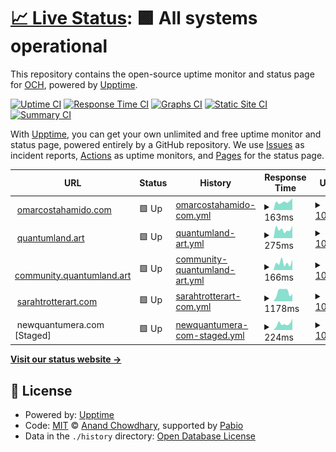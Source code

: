 # [📈 Live Status](https://upptime.och.art): <!--live status--> **🟩 All systems operational**

This repository contains the open-source uptime monitor and status page for [OCH](omarcostahamido.com), powered by [Upptime](https://github.com/upptime/upptime).

[![Uptime CI](https://github.com/omarcostahamido/upptime/workflows/Uptime%20CI/badge.svg)](https://github.com/omarcostahamido/upptime/actions?query=workflow%3A%22Uptime+CI%22)
[![Response Time CI](https://github.com/omarcostahamido/upptime/workflows/Response%20Time%20CI/badge.svg)](https://github.com/omarcostahamido/upptime/actions?query=workflow%3A%22Response+Time+CI%22)
[![Graphs CI](https://github.com/omarcostahamido/upptime/workflows/Graphs%20CI/badge.svg)](https://github.com/omarcostahamido/upptime/actions?query=workflow%3A%22Graphs+CI%22)
[![Static Site CI](https://github.com/omarcostahamido/upptime/workflows/Static%20Site%20CI/badge.svg)](https://github.com/omarcostahamido/upptime/actions?query=workflow%3A%22Static+Site+CI%22)
[![Summary CI](https://github.com/omarcostahamido/upptime/workflows/Summary%20CI/badge.svg)](https://github.com/omarcostahamido/upptime/actions?query=workflow%3A%22Summary+CI%22)

With [Upptime](https://upptime.js.org), you can get your own unlimited and free uptime monitor and status page, powered entirely by a GitHub repository. We use [Issues](https://github.com/omarcostahamido/upptime/issues) as incident reports, [Actions](https://github.com/omarcostahamido/upptime/actions) as uptime monitors, and [Pages](https://upptime.och.art) for the status page.

<!--start: status pages-->
<!-- This summary is generated by Upptime (https://github.com/upptime/upptime) -->
<!-- Do not edit this manually, your changes will be overwritten -->
<!-- prettier-ignore -->
| URL | Status | History | Response Time | Uptime |
| --- | ------ | ------- | ------------- | ------ |
| <img alt="" src="https://icons.duckduckgo.com/ip3/omarcostahamido.com.ico" height="13"> [omarcostahamido.com](https://omarcostahamido.com) | 🟩 Up | [omarcostahamido-com.yml](https://github.com/omarcostahamido/upptime/commits/HEAD/history/omarcostahamido-com.yml) | <details><summary><img alt="Response time graph" src="./graphs/omarcostahamido-com/response-time-week.png" height="20"> 163ms</summary><br><a href="https://upptime.och.art/history/omarcostahamido-com"><img alt="Response time 168" src="https://img.shields.io/endpoint?url=https%3A%2F%2Fraw.githubusercontent.com%2Fomarcostahamido%2Fupptime%2FHEAD%2Fapi%2Fomarcostahamido-com%2Fresponse-time.json"></a><br><a href="https://upptime.och.art/history/omarcostahamido-com"><img alt="24-hour response time 229" src="https://img.shields.io/endpoint?url=https%3A%2F%2Fraw.githubusercontent.com%2Fomarcostahamido%2Fupptime%2FHEAD%2Fapi%2Fomarcostahamido-com%2Fresponse-time-day.json"></a><br><a href="https://upptime.och.art/history/omarcostahamido-com"><img alt="7-day response time 163" src="https://img.shields.io/endpoint?url=https%3A%2F%2Fraw.githubusercontent.com%2Fomarcostahamido%2Fupptime%2FHEAD%2Fapi%2Fomarcostahamido-com%2Fresponse-time-week.json"></a><br><a href="https://upptime.och.art/history/omarcostahamido-com"><img alt="30-day response time 172" src="https://img.shields.io/endpoint?url=https%3A%2F%2Fraw.githubusercontent.com%2Fomarcostahamido%2Fupptime%2FHEAD%2Fapi%2Fomarcostahamido-com%2Fresponse-time-month.json"></a><br><a href="https://upptime.och.art/history/omarcostahamido-com"><img alt="1-year response time 168" src="https://img.shields.io/endpoint?url=https%3A%2F%2Fraw.githubusercontent.com%2Fomarcostahamido%2Fupptime%2FHEAD%2Fapi%2Fomarcostahamido-com%2Fresponse-time-year.json"></a></details> | <details><summary><a href="https://upptime.och.art/history/omarcostahamido-com">100.00%</a></summary><a href="https://upptime.och.art/history/omarcostahamido-com"><img alt="All-time uptime 100.00%" src="https://img.shields.io/endpoint?url=https%3A%2F%2Fraw.githubusercontent.com%2Fomarcostahamido%2Fupptime%2FHEAD%2Fapi%2Fomarcostahamido-com%2Fuptime.json"></a><br><a href="https://upptime.och.art/history/omarcostahamido-com"><img alt="24-hour uptime 100.00%" src="https://img.shields.io/endpoint?url=https%3A%2F%2Fraw.githubusercontent.com%2Fomarcostahamido%2Fupptime%2FHEAD%2Fapi%2Fomarcostahamido-com%2Fuptime-day.json"></a><br><a href="https://upptime.och.art/history/omarcostahamido-com"><img alt="7-day uptime 100.00%" src="https://img.shields.io/endpoint?url=https%3A%2F%2Fraw.githubusercontent.com%2Fomarcostahamido%2Fupptime%2FHEAD%2Fapi%2Fomarcostahamido-com%2Fuptime-week.json"></a><br><a href="https://upptime.och.art/history/omarcostahamido-com"><img alt="30-day uptime 100.00%" src="https://img.shields.io/endpoint?url=https%3A%2F%2Fraw.githubusercontent.com%2Fomarcostahamido%2Fupptime%2FHEAD%2Fapi%2Fomarcostahamido-com%2Fuptime-month.json"></a><br><a href="https://upptime.och.art/history/omarcostahamido-com"><img alt="1-year uptime 100.00%" src="https://img.shields.io/endpoint?url=https%3A%2F%2Fraw.githubusercontent.com%2Fomarcostahamido%2Fupptime%2FHEAD%2Fapi%2Fomarcostahamido-com%2Fuptime-year.json"></a></details>
| <img alt="" src="https://icons.duckduckgo.com/ip3/quantumland.art.ico" height="13"> [quantumland.art](https://quantumland.art) | 🟩 Up | [quantumland-art.yml](https://github.com/omarcostahamido/upptime/commits/HEAD/history/quantumland-art.yml) | <details><summary><img alt="Response time graph" src="./graphs/quantumland-art/response-time-week.png" height="20"> 275ms</summary><br><a href="https://upptime.och.art/history/quantumland-art"><img alt="Response time 324" src="https://img.shields.io/endpoint?url=https%3A%2F%2Fraw.githubusercontent.com%2Fomarcostahamido%2Fupptime%2FHEAD%2Fapi%2Fquantumland-art%2Fresponse-time.json"></a><br><a href="https://upptime.och.art/history/quantumland-art"><img alt="24-hour response time 383" src="https://img.shields.io/endpoint?url=https%3A%2F%2Fraw.githubusercontent.com%2Fomarcostahamido%2Fupptime%2FHEAD%2Fapi%2Fquantumland-art%2Fresponse-time-day.json"></a><br><a href="https://upptime.och.art/history/quantumland-art"><img alt="7-day response time 275" src="https://img.shields.io/endpoint?url=https%3A%2F%2Fraw.githubusercontent.com%2Fomarcostahamido%2Fupptime%2FHEAD%2Fapi%2Fquantumland-art%2Fresponse-time-week.json"></a><br><a href="https://upptime.och.art/history/quantumland-art"><img alt="30-day response time 296" src="https://img.shields.io/endpoint?url=https%3A%2F%2Fraw.githubusercontent.com%2Fomarcostahamido%2Fupptime%2FHEAD%2Fapi%2Fquantumland-art%2Fresponse-time-month.json"></a><br><a href="https://upptime.och.art/history/quantumland-art"><img alt="1-year response time 324" src="https://img.shields.io/endpoint?url=https%3A%2F%2Fraw.githubusercontent.com%2Fomarcostahamido%2Fupptime%2FHEAD%2Fapi%2Fquantumland-art%2Fresponse-time-year.json"></a></details> | <details><summary><a href="https://upptime.och.art/history/quantumland-art">100.00%</a></summary><a href="https://upptime.och.art/history/quantumland-art"><img alt="All-time uptime 100.00%" src="https://img.shields.io/endpoint?url=https%3A%2F%2Fraw.githubusercontent.com%2Fomarcostahamido%2Fupptime%2FHEAD%2Fapi%2Fquantumland-art%2Fuptime.json"></a><br><a href="https://upptime.och.art/history/quantumland-art"><img alt="24-hour uptime 100.00%" src="https://img.shields.io/endpoint?url=https%3A%2F%2Fraw.githubusercontent.com%2Fomarcostahamido%2Fupptime%2FHEAD%2Fapi%2Fquantumland-art%2Fuptime-day.json"></a><br><a href="https://upptime.och.art/history/quantumland-art"><img alt="7-day uptime 100.00%" src="https://img.shields.io/endpoint?url=https%3A%2F%2Fraw.githubusercontent.com%2Fomarcostahamido%2Fupptime%2FHEAD%2Fapi%2Fquantumland-art%2Fuptime-week.json"></a><br><a href="https://upptime.och.art/history/quantumland-art"><img alt="30-day uptime 100.00%" src="https://img.shields.io/endpoint?url=https%3A%2F%2Fraw.githubusercontent.com%2Fomarcostahamido%2Fupptime%2FHEAD%2Fapi%2Fquantumland-art%2Fuptime-month.json"></a><br><a href="https://upptime.och.art/history/quantumland-art"><img alt="1-year uptime 100.00%" src="https://img.shields.io/endpoint?url=https%3A%2F%2Fraw.githubusercontent.com%2Fomarcostahamido%2Fupptime%2FHEAD%2Fapi%2Fquantumland-art%2Fuptime-year.json"></a></details>
| <img alt="" src="https://icons.duckduckgo.com/ip3/community.quantumland.art.ico" height="13"> [community.quantumland.art](https://community.quantumland.art) | 🟩 Up | [community-quantumland-art.yml](https://github.com/omarcostahamido/upptime/commits/HEAD/history/community-quantumland-art.yml) | <details><summary><img alt="Response time graph" src="./graphs/community-quantumland-art/response-time-week.png" height="20"> 166ms</summary><br><a href="https://upptime.och.art/history/community-quantumland-art"><img alt="Response time 181" src="https://img.shields.io/endpoint?url=https%3A%2F%2Fraw.githubusercontent.com%2Fomarcostahamido%2Fupptime%2FHEAD%2Fapi%2Fcommunity-quantumland-art%2Fresponse-time.json"></a><br><a href="https://upptime.och.art/history/community-quantumland-art"><img alt="24-hour response time 247" src="https://img.shields.io/endpoint?url=https%3A%2F%2Fraw.githubusercontent.com%2Fomarcostahamido%2Fupptime%2FHEAD%2Fapi%2Fcommunity-quantumland-art%2Fresponse-time-day.json"></a><br><a href="https://upptime.och.art/history/community-quantumland-art"><img alt="7-day response time 166" src="https://img.shields.io/endpoint?url=https%3A%2F%2Fraw.githubusercontent.com%2Fomarcostahamido%2Fupptime%2FHEAD%2Fapi%2Fcommunity-quantumland-art%2Fresponse-time-week.json"></a><br><a href="https://upptime.och.art/history/community-quantumland-art"><img alt="30-day response time 173" src="https://img.shields.io/endpoint?url=https%3A%2F%2Fraw.githubusercontent.com%2Fomarcostahamido%2Fupptime%2FHEAD%2Fapi%2Fcommunity-quantumland-art%2Fresponse-time-month.json"></a><br><a href="https://upptime.och.art/history/community-quantumland-art"><img alt="1-year response time 181" src="https://img.shields.io/endpoint?url=https%3A%2F%2Fraw.githubusercontent.com%2Fomarcostahamido%2Fupptime%2FHEAD%2Fapi%2Fcommunity-quantumland-art%2Fresponse-time-year.json"></a></details> | <details><summary><a href="https://upptime.och.art/history/community-quantumland-art">100.00%</a></summary><a href="https://upptime.och.art/history/community-quantumland-art"><img alt="All-time uptime 100.00%" src="https://img.shields.io/endpoint?url=https%3A%2F%2Fraw.githubusercontent.com%2Fomarcostahamido%2Fupptime%2FHEAD%2Fapi%2Fcommunity-quantumland-art%2Fuptime.json"></a><br><a href="https://upptime.och.art/history/community-quantumland-art"><img alt="24-hour uptime 100.00%" src="https://img.shields.io/endpoint?url=https%3A%2F%2Fraw.githubusercontent.com%2Fomarcostahamido%2Fupptime%2FHEAD%2Fapi%2Fcommunity-quantumland-art%2Fuptime-day.json"></a><br><a href="https://upptime.och.art/history/community-quantumland-art"><img alt="7-day uptime 100.00%" src="https://img.shields.io/endpoint?url=https%3A%2F%2Fraw.githubusercontent.com%2Fomarcostahamido%2Fupptime%2FHEAD%2Fapi%2Fcommunity-quantumland-art%2Fuptime-week.json"></a><br><a href="https://upptime.och.art/history/community-quantumland-art"><img alt="30-day uptime 100.00%" src="https://img.shields.io/endpoint?url=https%3A%2F%2Fraw.githubusercontent.com%2Fomarcostahamido%2Fupptime%2FHEAD%2Fapi%2Fcommunity-quantumland-art%2Fuptime-month.json"></a><br><a href="https://upptime.och.art/history/community-quantumland-art"><img alt="1-year uptime 100.00%" src="https://img.shields.io/endpoint?url=https%3A%2F%2Fraw.githubusercontent.com%2Fomarcostahamido%2Fupptime%2FHEAD%2Fapi%2Fcommunity-quantumland-art%2Fuptime-year.json"></a></details>
| <img alt="" src="https://icons.duckduckgo.com/ip3/sarahtrotterart.com.ico" height="13"> [sarahtrotterart.com](https://sarahtrotterart.com) | 🟩 Up | [sarahtrotterart-com.yml](https://github.com/omarcostahamido/upptime/commits/HEAD/history/sarahtrotterart-com.yml) | <details><summary><img alt="Response time graph" src="./graphs/sarahtrotterart-com/response-time-week.png" height="20"> 1178ms</summary><br><a href="https://upptime.och.art/history/sarahtrotterart-com"><img alt="Response time 1568" src="https://img.shields.io/endpoint?url=https%3A%2F%2Fraw.githubusercontent.com%2Fomarcostahamido%2Fupptime%2FHEAD%2Fapi%2Fsarahtrotterart-com%2Fresponse-time.json"></a><br><a href="https://upptime.och.art/history/sarahtrotterart-com"><img alt="24-hour response time 909" src="https://img.shields.io/endpoint?url=https%3A%2F%2Fraw.githubusercontent.com%2Fomarcostahamido%2Fupptime%2FHEAD%2Fapi%2Fsarahtrotterart-com%2Fresponse-time-day.json"></a><br><a href="https://upptime.och.art/history/sarahtrotterart-com"><img alt="7-day response time 1178" src="https://img.shields.io/endpoint?url=https%3A%2F%2Fraw.githubusercontent.com%2Fomarcostahamido%2Fupptime%2FHEAD%2Fapi%2Fsarahtrotterart-com%2Fresponse-time-week.json"></a><br><a href="https://upptime.och.art/history/sarahtrotterart-com"><img alt="30-day response time 1288" src="https://img.shields.io/endpoint?url=https%3A%2F%2Fraw.githubusercontent.com%2Fomarcostahamido%2Fupptime%2FHEAD%2Fapi%2Fsarahtrotterart-com%2Fresponse-time-month.json"></a><br><a href="https://upptime.och.art/history/sarahtrotterart-com"><img alt="1-year response time 1568" src="https://img.shields.io/endpoint?url=https%3A%2F%2Fraw.githubusercontent.com%2Fomarcostahamido%2Fupptime%2FHEAD%2Fapi%2Fsarahtrotterart-com%2Fresponse-time-year.json"></a></details> | <details><summary><a href="https://upptime.och.art/history/sarahtrotterart-com">100.00%</a></summary><a href="https://upptime.och.art/history/sarahtrotterart-com"><img alt="All-time uptime 99.96%" src="https://img.shields.io/endpoint?url=https%3A%2F%2Fraw.githubusercontent.com%2Fomarcostahamido%2Fupptime%2FHEAD%2Fapi%2Fsarahtrotterart-com%2Fuptime.json"></a><br><a href="https://upptime.och.art/history/sarahtrotterart-com"><img alt="24-hour uptime 100.00%" src="https://img.shields.io/endpoint?url=https%3A%2F%2Fraw.githubusercontent.com%2Fomarcostahamido%2Fupptime%2FHEAD%2Fapi%2Fsarahtrotterart-com%2Fuptime-day.json"></a><br><a href="https://upptime.och.art/history/sarahtrotterart-com"><img alt="7-day uptime 100.00%" src="https://img.shields.io/endpoint?url=https%3A%2F%2Fraw.githubusercontent.com%2Fomarcostahamido%2Fupptime%2FHEAD%2Fapi%2Fsarahtrotterart-com%2Fuptime-week.json"></a><br><a href="https://upptime.och.art/history/sarahtrotterart-com"><img alt="30-day uptime 100.00%" src="https://img.shields.io/endpoint?url=https%3A%2F%2Fraw.githubusercontent.com%2Fomarcostahamido%2Fupptime%2FHEAD%2Fapi%2Fsarahtrotterart-com%2Fuptime-month.json"></a><br><a href="https://upptime.och.art/history/sarahtrotterart-com"><img alt="1-year uptime 99.96%" src="https://img.shields.io/endpoint?url=https%3A%2F%2Fraw.githubusercontent.com%2Fomarcostahamido%2Fupptime%2FHEAD%2Fapi%2Fsarahtrotterart-com%2Fuptime-year.json"></a></details>
| <img alt="" src="https://icons.duckduckgo.com/ip3/null.ico" height="13"> newquantumera.com [Staged] | 🟩 Up | [newquantumera-com-staged.yml](https://github.com/omarcostahamido/upptime/commits/HEAD/history/newquantumera-com-staged.yml) | <details><summary><img alt="Response time graph" src="./graphs/newquantumera-com-staged/response-time-week.png" height="20"> 224ms</summary><br><a href="https://upptime.och.art/history/newquantumera-com-staged"><img alt="Response time 212" src="https://img.shields.io/endpoint?url=https%3A%2F%2Fraw.githubusercontent.com%2Fomarcostahamido%2Fupptime%2FHEAD%2Fapi%2Fnewquantumera-com-staged%2Fresponse-time.json"></a><br><a href="https://upptime.och.art/history/newquantumera-com-staged"><img alt="24-hour response time 401" src="https://img.shields.io/endpoint?url=https%3A%2F%2Fraw.githubusercontent.com%2Fomarcostahamido%2Fupptime%2FHEAD%2Fapi%2Fnewquantumera-com-staged%2Fresponse-time-day.json"></a><br><a href="https://upptime.och.art/history/newquantumera-com-staged"><img alt="7-day response time 224" src="https://img.shields.io/endpoint?url=https%3A%2F%2Fraw.githubusercontent.com%2Fomarcostahamido%2Fupptime%2FHEAD%2Fapi%2Fnewquantumera-com-staged%2Fresponse-time-week.json"></a><br><a href="https://upptime.och.art/history/newquantumera-com-staged"><img alt="30-day response time 221" src="https://img.shields.io/endpoint?url=https%3A%2F%2Fraw.githubusercontent.com%2Fomarcostahamido%2Fupptime%2FHEAD%2Fapi%2Fnewquantumera-com-staged%2Fresponse-time-month.json"></a><br><a href="https://upptime.och.art/history/newquantumera-com-staged"><img alt="1-year response time 212" src="https://img.shields.io/endpoint?url=https%3A%2F%2Fraw.githubusercontent.com%2Fomarcostahamido%2Fupptime%2FHEAD%2Fapi%2Fnewquantumera-com-staged%2Fresponse-time-year.json"></a></details> | <details><summary><a href="https://upptime.och.art/history/newquantumera-com-staged">100.00%</a></summary><a href="https://upptime.och.art/history/newquantumera-com-staged"><img alt="All-time uptime 100.00%" src="https://img.shields.io/endpoint?url=https%3A%2F%2Fraw.githubusercontent.com%2Fomarcostahamido%2Fupptime%2FHEAD%2Fapi%2Fnewquantumera-com-staged%2Fuptime.json"></a><br><a href="https://upptime.och.art/history/newquantumera-com-staged"><img alt="24-hour uptime 100.00%" src="https://img.shields.io/endpoint?url=https%3A%2F%2Fraw.githubusercontent.com%2Fomarcostahamido%2Fupptime%2FHEAD%2Fapi%2Fnewquantumera-com-staged%2Fuptime-day.json"></a><br><a href="https://upptime.och.art/history/newquantumera-com-staged"><img alt="7-day uptime 100.00%" src="https://img.shields.io/endpoint?url=https%3A%2F%2Fraw.githubusercontent.com%2Fomarcostahamido%2Fupptime%2FHEAD%2Fapi%2Fnewquantumera-com-staged%2Fuptime-week.json"></a><br><a href="https://upptime.och.art/history/newquantumera-com-staged"><img alt="30-day uptime 100.00%" src="https://img.shields.io/endpoint?url=https%3A%2F%2Fraw.githubusercontent.com%2Fomarcostahamido%2Fupptime%2FHEAD%2Fapi%2Fnewquantumera-com-staged%2Fuptime-month.json"></a><br><a href="https://upptime.och.art/history/newquantumera-com-staged"><img alt="1-year uptime 100.00%" src="https://img.shields.io/endpoint?url=https%3A%2F%2Fraw.githubusercontent.com%2Fomarcostahamido%2Fupptime%2FHEAD%2Fapi%2Fnewquantumera-com-staged%2Fuptime-year.json"></a></details>

<!--end: status pages-->

[**Visit our status website →**](https://upptime.och.art)

## 📄 License

- Powered by: [Upptime](https://github.com/upptime/upptime)
- Code: [MIT](./LICENSE) © [Anand Chowdhary](https://anandchowdhary.com), supported by [Pabio](https://pabio.com)
- Data in the `./history` directory: [Open Database License](https://opendatacommons.org/licenses/odbl/1-0/)
